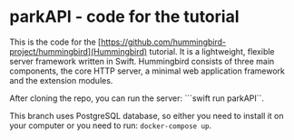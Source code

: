 # parkAPI - code for the tutorial
This is the code for the [https://github.com/hummingbird-project/hummingbird](Hummingbird) tutorial. It is a lightweight, flexible server framework written in Swift. Hummingbird consists of three main components, the core HTTP server, a minimal web application framework and the extension modules.

After cloning the repo, you can run the server: ```swift run parkAPI``.

This branch uses PostgreSQL database, so either you need to install it on your computer or you need to run: ```docker-compose up```.
